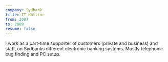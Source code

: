 ```yaml
---
company: Sydbank
title: IT Hotline
from: 2007
to: 2009
resume: false
---
```


I work as a part-time supporter of customers (private and business) and staff, on Sydbanks different electronic banking systems. Mostly telephonic bug finding and PC setup.

